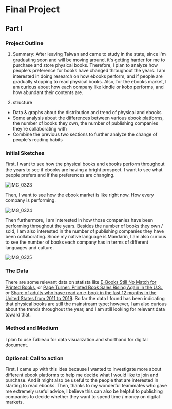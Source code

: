 # Final Project

## Part I

### Project Outline

1. Summary: 
After leaving Taiwan and came to study in the state, since I'm graduating soon and will be moving around, it's getting harder for me to purchase and store physical books. Therefore, I plan to analyze how people's preference for books have changed throughout the years. I am interested in doing research on how ebooks perform, and if people are gradually stopping to read physical books. Also, for the ebooks market, I am curious about how each company like kindle or kobo performs, and how abundant their contents are.

2. structure
* Data & graphs about the distribution and trend of physical and ebooks
* Some analysis about the differences between various ebook platforms, the number of books they own, the number of publishing companies they're collaborating with
* Combine the previous two sections to further analyze the change of people's reading habits

### Initial Sketches

First, I want to see how the physical books and ebooks perform throughout the years to see if ebooks are having a bright prospect. I want to see what people prefers and if the preferences are changing.

![IMG_0323](https://user-images.githubusercontent.com/46619191/192674515-dd8591f4-773c-4cea-87c1-ddfa89529fc1.jpg)

Then, I want to see how the ebook market is like right now. How every company is performing.

![IMG_0324](https://user-images.githubusercontent.com/46619191/192675370-cead6f2e-1723-4ac0-a2b7-f8d1734ba7ec.jpg)

Then furthermore, I am interested in how those companies have been performing throughout the years. Besides the number of books they own / sold, I am also interested in the number of publishing companies they have been collaborating. Since my native language is Mandarin, I am also curious to see the number of books each company has in terms of different languages and culture.

![IMG_0325](https://user-images.githubusercontent.com/46619191/192675434-3fec9f5c-0141-442d-92fa-5cb6a31da6e8.jpg)



### The Data

There are some relevant data on statista like [E-Books Still No Match for Printed Books](https://www.statista.com/chart/24709/e-book-and-printed-book-penetration/), or [Page Turner: Printed Book Sales Rising Again in the U.S.](https://www.statista.com/chart/27285/printed-book-unit-sales-timeline-united-states/), or [Share of adults who have read an e-book in the last 12 months in the United States from 2011 to 2019](https://www.statista.com/statistics/237070/frequency-of-reading-e-books-on-an-ebook-reader-in-the-united-states/). So far the data I found has been indicating that physical books are still the mainstream type; however, I am also curious about the trends throughout the year, and I am still looking for relevant data toward that.

### Method and Medium

I plan to use Tableau for data visualization and shorthand for digital document.

### Optional: Call to action

First, I came up with this idea because I wanted to investigate more about different ebook platforms to help me decide what I would like to join and purchase. And it might also be useful to the people that are interested in starting to read ebooks. Then, thanks to my wonderful teammates who gave me extremely useful advice, I believe this can also be helpful to publishing companies to decide whether they want to spend time / money on digital markets.
